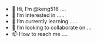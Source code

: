 - 👋 Hi, I’m @keng516 ....
- 👀 I’m interested in .....
- 🌱 I’m currently learning .....
- 💞️ I’m looking to collaborate on ...
- 📫 How to reach me ....

<!---
keng516/keng516 is a ✨ special ✨ repository because its `README.md` (this file) appears on your GitHub profile.
You can click the Preview link to take a look at your changes.
--->

